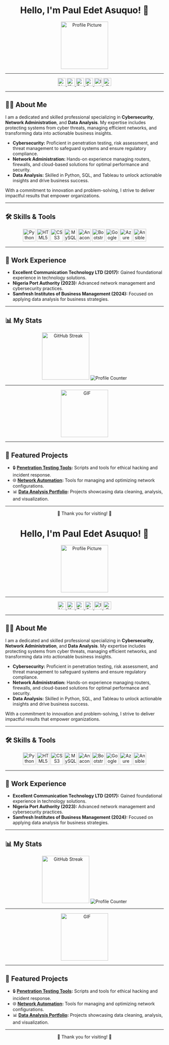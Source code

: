 <h1 align="center">Hello, I'm Paul Edet Asuquo! 👋</h1>

<div align="center">
  <img height="150" src="https://avatars.githubusercontent.com/u/190727191?v=4" alt="Profile Picture"/>
</div>

---

<div align="center">
  <a href="https://www.linkedin.com/in/paul-asuquo-6a0341342" target="_blank">
    <img src="https://img.shields.io/static/v1?message=LinkedIn&logo=linkedin&label=&color=0077B5&logoColor=white&labelColor=&style=for-the-badge" height="25" alt="LinkedIn" />
  </a>
  <a href="https://www.youtube.com/@paulasuquo3131" target="_blank">
    <img src="https://img.shields.io/static/v1?message=YouTube&logo=youtube&label=&color=FF0000&logoColor=white&labelColor=&style=for-the-badge" height="25" alt="YouTube" />
  </a>
  <a href="https://x.com/pauloshan0000?t=BXx-jwO4NxAHQqv36zfk2w&s=09" target="_blank">
    <img src="https://img.shields.io/static/v1?message=Twitter&logo=twitter&label=&color=1DA1F2&logoColor=white&labelColor=&style=for-the-badge" height="25" alt="Twitter" />
  </a>
  <a href="https://www.facebook.com/profile.php?id=100086574016854" target="_blank">
    <img src="https://img.shields.io/static/v1?message=Facebook&logo=facebook&label=&color=1877F2&logoColor=white&labelColor=&style=for-the-badge" height="25" alt="Facebook" />
  </a>
  <a href="https://www.instagram.com/pauloshan00000" target="_blank">
    <img src="https://img.shields.io/static/v1?message=Instagram&logo=instagram&label=&color=E4405F&logoColor=white&labelColor=&style=for-the-badge" height="25" alt="Instagram" />
  </a>
  <a href="mailto:pauloshan0000@gmail.com" target="_blank">
    <img src="https://img.shields.io/static/v1?message=Gmail&logo=gmail&label=&color=D14836&logoColor=white&labelColor=&style=for-the-badge" height="25" alt="Gmail" />
  </a>
</div>

---

## 👨‍💻 About Me

I am a dedicated and skilled professional specializing in **Cybersecurity**, **Network Administration**, and **Data Analysis**. My expertise includes protecting systems from cyber threats, managing efficient networks, and transforming data into actionable business insights.

- **Cybersecurity:** Proficient in penetration testing, risk assessment, and threat management to safeguard systems and ensure regulatory compliance.
- **Network Administration:** Hands-on experience managing routers, firewalls, and cloud-based solutions for optimal performance and security.
- **Data Analysis:** Skilled in Python, SQL, and Tableau to unlock actionable insights and drive business success.

With a commitment to innovation and problem-solving, I strive to deliver impactful results that empower organizations.

---

## 🛠️ Skills & Tools

<div align="center">
  <img src="https://cdn.jsdelivr.net/gh/devicons/devicon/icons/python/python-original.svg" height="40" alt="Python" />
  <img src="https://cdn.jsdelivr.net/gh/devicons/devicon/icons/html5/html5-original.svg" height="40" alt="HTML5" />
  <img src="https://cdn.jsdelivr.net/gh/devicons/devicon/icons/css3/css3-original.svg" height="40" alt="CSS3" />
  <img src="https://cdn.jsdelivr.net/gh/devicons/devicon/icons/mysql/mysql-original.svg" height="40" alt="MySQL" />
  <img src="https://cdn.jsdelivr.net/gh/devicons/devicon/icons/anaconda/anaconda-original.svg" height="40" alt="Anaconda" />
  <img src="https://cdn.jsdelivr.net/gh/devicons/devicon/icons/bootstrap/bootstrap-original.svg" height="40" alt="Bootstrap" />
  <img src="https://cdn.jsdelivr.net/gh/devicons/devicon/icons/googlecloud/googlecloud-original.svg" height="40" alt="Google Cloud" />
  <img src="https://cdn.jsdelivr.net/gh/devicons/devicon/icons/azure/azure-original.svg" height="40" alt="Azure" />
  <img src="https://cdn.jsdelivr.net/gh/devicons/devicon/icons/ansible/ansible-original.svg" height="40" alt="Ansible" />
</div>

---

## 💼 Work Experience

- **Excellent Communication Technology LTD (2017):** Gained foundational experience in technology solutions.
- **Nigeria Port Authority (2023):** Advanced network management and cybersecurity practices.
- **Samfresh Institutes of Business Management (2024):** Focused on applying data analysis for business strategies.

---

## 📊 My Stats

<div align="center">
  <img src="https://streak-stats.demolab.com?user=Pauloshan&locale=en&mode=daily&theme=dark&hide_border=false&border_radius=5&order=3" height="150" alt="GitHub Streak" />
  <img src="https://profile-counter.glitch.me/Pauloshan/count.svg?" alt="Profile Counter" />
</div>

---

<div align="center">
  <img height="150" src="https://i.postimg.cc/RCjRzrNx/214122618-1bf43327-cdef-456e-81fe-fc71a9070c07.gif" alt="GIF" />
</div>

---

## 🚀 Featured Projects

- 🔒 **[Penetration Testing Tools](#):** Scripts and tools for ethical hacking and incident response.
- 🌐 **[Network Automation](#):** Tools for managing and optimizing network configurations.
- 📊 **[Data Analysis Portfolio](#):** Projects showcasing data cleaning, analysis, and visualization.

---

<p align="center">🌟 Thank you for visiting! 🌟</p><h1 align="center">Hello, I'm Paul Edet Asuquo! 👋</h1>

<div align="center">
  <img height="150" src="https://avatars.githubusercontent.com/u/190727191?v=4" alt="Profile Picture"/>
</div>

---

<div align="center">
  <a href="https://www.linkedin.com/in/paul-asuquo-6a0341342" target="_blank">
    <img src="https://img.shields.io/static/v1?message=LinkedIn&logo=linkedin&label=&color=0077B5&logoColor=white&labelColor=&style=for-the-badge" height="25" alt="LinkedIn" />
  </a>
  <a href="https://www.youtube.com/@paulasuquo3131" target="_blank">
    <img src="https://img.shields.io/static/v1?message=YouTube&logo=youtube&label=&color=FF0000&logoColor=white&labelColor=&style=for-the-badge" height="25" alt="YouTube" />
  </a>
  <a href="https://x.com/pauloshan0000?t=BXx-jwO4NxAHQqv36zfk2w&s=09" target="_blank">
    <img src="https://img.shields.io/static/v1?message=Twitter&logo=twitter&label=&color=1DA1F2&logoColor=white&labelColor=&style=for-the-badge" height="25" alt="Twitter" />
  </a>
  <a href="https://www.facebook.com/profile.php?id=100086574016854" target="_blank">
    <img src="https://img.shields.io/static/v1?message=Facebook&logo=facebook&label=&color=1877F2&logoColor=white&labelColor=&style=for-the-badge" height="25" alt="Facebook" />
  </a>
  <a href="https://www.instagram.com/pauloshan00000" target="_blank">
    <img src="https://img.shields.io/static/v1?message=Instagram&logo=instagram&label=&color=E4405F&logoColor=white&labelColor=&style=for-the-badge" height="25" alt="Instagram" />
  </a>
  <a href="mailto:pauloshan0000@gmail.com" target="_blank">
    <img src="https://img.shields.io/static/v1?message=Gmail&logo=gmail&label=&color=D14836&logoColor=white&labelColor=&style=for-the-badge" height="25" alt="Gmail" />
  </a>
</div>

---

## 👨‍💻 About Me

I am a dedicated and skilled professional specializing in **Cybersecurity**, **Network Administration**, and **Data Analysis**. My expertise includes protecting systems from cyber threats, managing efficient networks, and transforming data into actionable business insights.

- **Cybersecurity:** Proficient in penetration testing, risk assessment, and threat management to safeguard systems and ensure regulatory compliance.
- **Network Administration:** Hands-on experience managing routers, firewalls, and cloud-based solutions for optimal performance and security.
- **Data Analysis:** Skilled in Python, SQL, and Tableau to unlock actionable insights and drive business success.

With a commitment to innovation and problem-solving, I strive to deliver impactful results that empower organizations.

---
## 🛠️ Skills & Tools

<div align="center">
  <img src="https://cdn.jsdelivr.net/gh/devicons/devicon/icons/python/python-original.svg" height="40" alt="Python" />
  <img src="https://cdn.jsdelivr.net/gh/devicons/devicon/icons/html5/html5-original.svg" height="40" alt="HTML5" />
  <img src="https://cdn.jsdelivr.net/gh/devicons/devicon/icons/css3/css3-original.svg" height="40" alt="CSS3" />
  <img src="https://cdn.jsdelivr.net/gh/devicons/devicon/icons/mysql/mysql-original.svg" height="40" alt="MySQL" />
  <img src="https://cdn.jsdelivr.net/gh/devicons/devicon/icons/anaconda/anaconda-original.svg" height="40" alt="Anaconda" />
  <img src="https://cdn.jsdelivr.net/gh/devicons/devicon/icons/bootstrap/bootstrap-original.svg" height="40" alt="Bootstrap" />
  <img src="https://cdn.jsdelivr.net/gh/devicons/devicon/icons/googlecloud/googlecloud-original.svg" height="40" alt="Google Cloud" />
  <img src="https://cdn.jsdelivr.net/gh/devicons/devicon/icons/azure/azure-original.svg" height="40" alt="Azure" />
  <img src="https://cdn.jsdelivr.net/gh/devicons/devicon/icons/ansible/ansible-original.svg" height="40" alt="Ansible" />
</div>

---

## 💼 Work Experience

- **Excellent Communication Technology LTD (2017):** Gained foundational experience in technology solutions.
- **Nigeria Port Authority (2023):** Advanced network management and cybersecurity practices.
- **Samfresh Institutes of Business Management (2024):** Focused on applying data analysis for business strategies.

---

## 📊 My Stats

<div align="center">
  <img src="https://streak-stats.demolab.com?user=Pauloshan&locale=en&mode=daily&theme=dark&hide_border=false&border_radius=5&order=3" height="150" alt="GitHub Streak" />
  <img src="https://profile-counter.glitch.me/Pauloshan/count.svg?" alt="Profile Counter" />
</div>

---

<div align="center">
  <img height="150" src="https://i.postimg.cc/RCjRzrNx/214122618-1bf43327-cdef-456e-81fe-fc71a9070c07.gif" alt="GIF" />
</div>

---

## 🚀 Featured Projects

- 🔒 **[Penetration Testing Tools](#):** Scripts and tools for ethical hacking and incident response.
- 🌐 **[Network Automation](#):** Tools for managing and optimizing network configurations.
- 📊 **[Data Analysis Portfolio](#):** Projects showcasing data cleaning, analysis, and visualization.

---

<p align="center">🌟 Thank you for visiting! 🌟</p>
